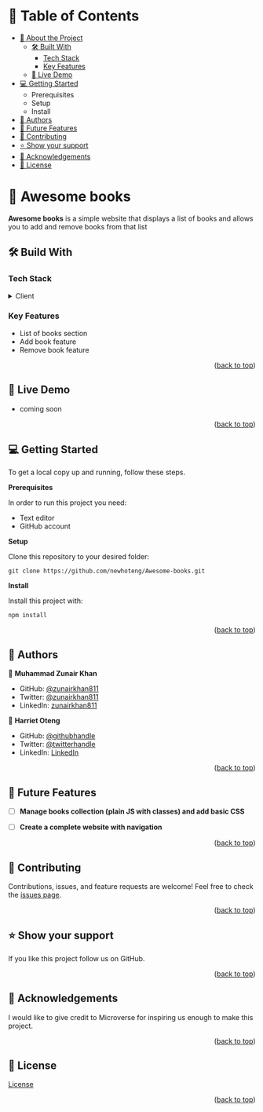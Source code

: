 <!-- TABLE OF CONTENTS -->

# 📗 Table of Contents

- [📖 About the Project](https://github.com/newhoteng/Awesome-books/blob/main/README.md#open_book-awesome-books)
  - [🛠️ Built With](https://github.com/newhoteng/Awesome-books/blob/main/README.md#hammer_and_wrench-build-with)
    - [Tech Stack](#tech-stack)
    - [Key Features](#key-features)
  - [🚀 Live Demo](https://github.com/newhoteng/Awesome-books/blob/main/README.md#rocket-live-demo)
- [💻 Getting Started](https://github.com/newhoteng/Awesome-books/blob/main/README.md#computer-getting-started)
  - Prerequisites
  - Setup
  - Install
- [👥 Authors](https://github.com/newhoteng/Awesome-books/blob/main/README.md#busts_in_silhouette-authors)
- [🔭 Future Features](https://github.com/newhoteng/Awesome-books/blob/main/README.md#telescope-future-features)
- [🤝 Contributing](https://github.com/newhoteng/Awesome-books/blob/main/README.md#handshake-contributing)
- [⭐ Show your support](https://github.com/newhoteng/Awesome-books/blob/main/README.md#star-show-your-support)
- [🙏 Acknowledgements](https://github.com/newhoteng/Awesome-books/blob/main/README.md#pray-acknowledgements)
- [📝 License](https://github.com/newhoteng/Awesome-books/blob/main/README.md#memo-license)

#  :open_book: Awesome books
**Awesome books** is a simple website that displays a list of books and allows you to add and remove books from that list

## :hammer_and_wrench: Build With
### Tech Stack
<details><summary>Client</summary>
<ul>
  <li><a href="https://html.com/">HTML</a></li>
  <li><a href="https://www.w3.org/TR/CSS/#css">CSS</a></li>
  <li><a href="https://www.javascript.com/">JavaScript</a></li>
</ul>
</details>

### Key Features
  - List of books section
  - Add book feature
  - Remove book feature

<p align="right">(<a href="https://github.com/newhoteng/Awesome-books#readme">back to top</a>)</p>

## :rocket: Live Demo
- coming soon

<p align="right">(<a href="https://github.com/newhoteng/Awesome-books#readme">back to top</a>)</p>

## :computer: Getting Started
To get a local copy up and running, follow these steps.<br>

**Prerequisites**<br>

In order to run this project you need:
- Text editor
- GitHub account<br>

**Setup**<br>

Clone this repository to your desired folder:<br>
```
git clone https://github.com/newhoteng/Awesome-books.git
```

**Install**<br>

Install this project with:<br>
```
npm install
```


<p align="right">(<a href="https://github.com/newhoteng/Awesome-books#readme">back to top</a>)</p>

## :busts_in_silhouette: Authors
:bust_in_silhouette: **Muhammad Zunair Khan**
- GitHub: [@zunairkhan811](https://github.com/zunairkhan811)
- Twitter: [@zunairkhan811](https://twitter.com/zunairkhan811)
- LinkedIn: [zunairkhan811](https://linkedin.com/in/zunairkhan811)

:bust_in_silhouette: **Harriet Oteng**
- GitHub: [@githubhandle](https://github.com/newhoteng)
- Twitter: [@twitterhandle](https://twitter.com/HarrietOteng1)
- LinkedIn: [LinkedIn](https://www.linkedin.com/in/harriet-oteng-75554666/)

<p align="right">(<a href="https://github.com/newhoteng/Awesome-books#readme">back to top</a>)</p>

## :telescope: Future Features
- [ ] **Manage books collection (plain JS with classes) and add basic CSS**
- [ ] **Create a complete website with navigation**


<p align="right">(<a href="https://github.com/newhoteng/Awesome-books#readme">back to top</a>)</p>

## :handshake: Contributing
Contributions, issues, and feature requests are welcome!
Feel free to check the [issues page](https://github.com/newhoteng/Awesome-books/issues).

<p align="right">(<a href="https://github.com/newhoteng/Awesome-books#readme">back to top</a>)</p>

## :star: Show your support
If you like this project follow us on GitHub.

<p align="right">(<a href="https://github.com/newhoteng/Awesome-books#readme">back to top</a>)</p>

## :pray: Acknowledgements
I would like to give credit to Microverse for inspiring us enough to make this project.

<p align="right">(<a href="https://github.com/newhoteng/Awesome-books#readme">back to top</a>)</p>
  
## :memo: License
[License](https://github.com/newhoteng/Awesome-books/blob/main/LICENSE)

<p align="right">(<a href="https://github.com/newhoteng/Awesome-books#readme">back to top</a>)</p>
